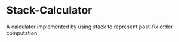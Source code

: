 # Stack-Calculator
A calculator implemented by using stack to represent post-fix order computation 

